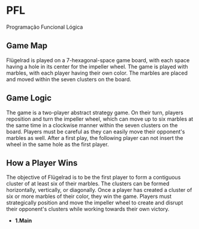 # PFL
Programação Funcional Lógica

## Game Map

Flügelrad is played on a 7-hexagonal-space game board, with each space having a hole in its center for the impeller wheel. The game is played with marbles, with each player having their own color. The marbles are placed and moved within the seven clusters on the board.

## Game Logic

The game is a two-player abstract strategy game. On their turn, players reposition and turn the impeller wheel, which can move up to six marbles at the same time in a clockwise manner within the seven clusters on the board. Players must be careful as they can easily move their opponent's marbles as well.
After a first play, the following player can not insert the wheel in the same hole as the first player.

## How a Player Wins

The objective of Flügelrad is to be the first player to form a contiguous cluster of at least six of their marbles. The clusters can be formed horizontally, vertically, or diagonally. Once a player has created a cluster of six or more marbles of their color, they win the game. Players must strategically position and move the impeller wheel to create and disrupt their opponent's clusters while working towards their own victory.

* **1.Main**

